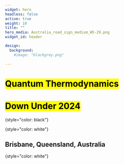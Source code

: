 ```yaml
---
widget: hero
headless: false
active: true
weight: 10
title: ""
hero_media: Australia_road_sign_medium_W5-29.png
widget_id: header

design:
  background:
    #image: "blackgrey.png"
    
---
```


# <mark>Quantum Thermodynamics</mark>
# <mark>Down Under 2024</mark>
{style="color: black"}
<br>

<!-- ## 2024 -->
{style="color: white"}
## Brisbane, Queensland, Australia
{style="color: white"}

<br>
